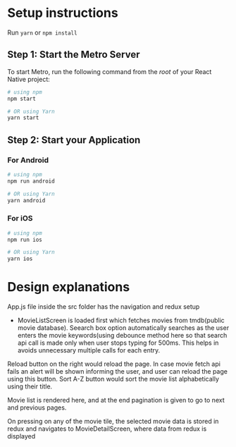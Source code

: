 
# Setup instructions

Run ```yarn``` or ```npm install```

## Step 1: Start the Metro Server

To start Metro, run the following command from the _root_ of your React Native project:

```bash
# using npm
npm start

# OR using Yarn
yarn start
```

## Step 2: Start your Application


### For Android

```bash
# using npm
npm run android

# OR using Yarn
yarn android
```

### For iOS

```bash
# using npm
npm run ios

# OR using Yarn
yarn ios
```

# Design explanations
App.js file inside the src folder has the navigation and redux setup

- MovieListScreen is loaded first which fetches movies from tmdb(public movie database).
Seearch box option automatically searches as the user enters the movie keywords(using debounce method here so that search api call is made only when user stops typing for 500ms.
This helps in avoids unnecessary multiple calls for each entry.

Reload button on the right would reload the page. In case movie fetch api fails an alert will be shown informing the user, and user can reload the page using this button.
Sort A-Z button would sort the movie list alphabetically using their title.

Movie list is rendered here, and at the end pagination is given to go to next and previous pages.

On pressing on any of the movie tile, the selected movie data is stored in redux and navigates to MovieDetailScreen, where data from redux is displayed
